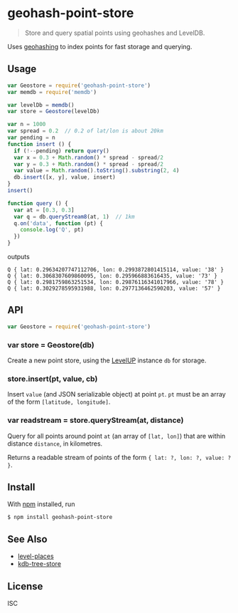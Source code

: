 # geohash-point-store

> Store and query spatial points using geohashes and LevelDB.

Uses [geohashing](https://en.wikipedia.org/wiki/Geohash) to index points for
fast storage and querying.

## Usage

```js
var Geostore = require('geohash-point-store')
var memdb = require('memdb')

var levelDb = memdb()
var store = Geostore(levelDb)

var n = 1000
var spread = 0.2  // 0.2 of lat/lon is about 20km
var pending = n
function insert () {
  if (!--pending) return query()
  var x = 0.3 + Math.random() * spread - spread/2
  var y = 0.3 + Math.random() * spread - spread/2
  var value = Math.random().toString().substring(2, 4)
  db.insert([x, y], value, insert)
}
insert()

function query () {
  var at = [0.3, 0.3]
  var q = db.queryStream8(at, 1)  // 1km
  q.on('data', function (pt) {
    console.log('Q', pt)
  })
}
```

outputs

```
Q { lat: 0.29634207747112706, lon: 0.2993872801415114, value: '38' }
Q { lat: 0.3068307609860095, lon: 0.295966883616435, value: '73' }
Q { lat: 0.2981759863251534, lon: 0.29876116341017966, value: '78' }
Q { lat: 0.3029278595931988, lon: 0.2977136462590203, value: '57' }
```

## API

```js
var Geostore = require('geohash-point-store')
```

### var store = Geostore(db)

Create a new point store, using the
[LevelUP](https://www.npmjs.com/package/levelup) instance `db` for storage.

### store.insert(pt, value, cb)

Insert `value` (and JSON serializable object) at point `pt`. `pt` must be an
array of the form `[latitude, longitude]`.

### var readstream = store.queryStream(at, distance)

Query for all points around point `at` (an array of `[lat, lon]`) that are
within distance `distance`, in kilometres.

Returns a readable stream of points of the form `{ lat: ?, lon: ?, value: ? }`.

## Install

With [npm](https://npmjs.org/) installed, run

```
$ npm install geohash-point-store
```

## See Also

- [level-places](https://github.com/Wayla/level-places)
- [kdb-tree-store](https://github.com/peermaps/kdb-tree-store)

## License

ISC


